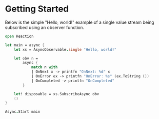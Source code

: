 # Getting Started

Below is the simple "Hello, world!" example of a single value stream being subscribed using an observer function.

```fs
open Reaction

let main = async {
    let xs = AsyncObservable.single "Hello, world!"

    let obv n =
        async {
            match n with
            | OnNext x -> printfn "OnNext: %d" x
            | OnError ex -> printfn "OnError: %s" (ex.ToString ())
            | OnCompleted -> printfn "OnCompleted"
        }

    let! disposable = xs.SubscribeAsync obv
    ()
}

Async.Start main
```